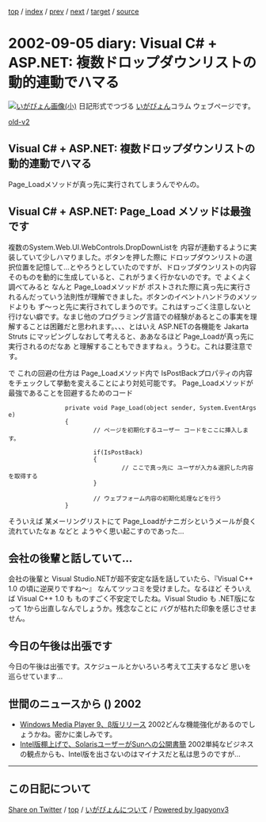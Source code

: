 [top](../index.html) 
 / [index](index.html) 
 / [prev](ig020904.html) 
 / [next](ig020906.html) 
 / [target](https://igapyon.github.io/diary/2002/ig020905.html) 
 / [source](https://github.com/igapyon/diary/blob/gh-pages/2002/ig020905.src.md) 

2002-09-05 diary: Visual C# + ASP.NET: 複数ドロップダウンリストの動的連動でハマる
=====================================================================================================
[![いがぴょん画像(小)](https://igapyon.github.io/diary/images/iga200306s.jpg "いがぴょん")](https://igapyon.github.io/diary/memo/memoigapyon.html) 日記形式でつづる [いがぴょん](https://igapyon.github.io/diary/memo/memoigapyon.html)コラム ウェブページです。

[old-v2](ig020905-orig.html)

## Visual C# + ASP.NET: 複数ドロップダウンリストの動的連動でハマる

Page_Loadメソッドが真っ先に実行されてしまうんでやんの。


## Visual C# + ASP.NET: Page_Load メソッドは最強です

複数のSystem.Web.UI.WebControls.DropDownListを 内容が連動するように実装していて少しハマりました。ボタンを押した際に ドロップダウンリストの選択位置を記憶して…とやろうとしていたのですが、ドロップダウンリストの内容そのものを動的に生成していると、これがうまく行かないのです。で よくよく調べてみると なんと Page_Loadメソッドが ポストされた際に真っ先に実行されるんだっていう法則性が理解できました。ボタンのイベントハンドラのメソッドよりも ず～っと先に実行されてしまうのです。これはすっごく注意しないと行けない癖です。なまじ他のプログラミング言語での経験があるとこの事実を理解することは困難だと思われます。、、、とはいえ ASP.NETの各機能を Jakarta Struts にマッピングしなおして考えると、ああなるほど Page_Loadが真っ先に実行されるのだなあ と理解することもできますねぇ。ううむ。これは要注意です。

で これの回避の仕方は Page_Loadメソッド内で IsPostBackプロパティの内容をチェックして挙動を変えることにより対処可能です。
Page_Loadメソッドが最強であることを回避するためのコード

```
                private void Page_Load(object sender, System.EventArgs e)
                {
                        // ページを初期化するユーザー コードをここに挿入します。

                        if(IsPostBack)
                        {
                                // ここで真っ先に ユーザが入力＆選択した内容を取得する
                        }

                        // ウェブフォーム内容の初期化処理などを行う
                }
```


そういえば 某メーリングリストにて Page_Loadがナニガシというメールが良く流れていたなぁ などと ようやく思い起こすのであった…

## 会社の後輩と話していて…

会社の後輩と Visual Studio.NETが超不安定な話を話していたら、『Visual C++
1.0 の頃に逆戻りですね～』 なんてツッコミを受けました。なるほど そういえば
Visual C++ 1.0 も ものすごく不安定でしたね。Visual Studio も .NET版になって
1から出直しなんでしょうか。残念なことに バグが枯れた印象を感じさせません。

## 今日の午後は出張です

今日の午後は出張です。スケジュールとかいろいろ考えて工夫するなど 思いを巡らせています…

## 世間のニュースから () 2002

* [Windows Media Player 9、β版リリース](http://www.zdnet.co.jp/news/0209/05/nebt_07.html)  2002どんな機能強化があるのでしょうかね。密かに楽しみです。
* [Intel版棚上げで、SolarisユーザーがSunへの公開書簡](http://www.zdnet.co.jp/news/0209/05/nebt_10.html)  2002単純なビジネスの観点からも、Intel版を出さないのはマイナスだと私は思うのですが…


----------------------------------------------------------------------------------------------------

## この日記について

[Share on Twitter](https://twitter.com/intent/tweet?hashtags=igapyon%2Cdiary%2C%E3%81%84%E3%81%8C%E3%81%B4%E3%82%87%E3%82%93&text=Visual+C%23+%2B+ASP.NET%3A+%E8%A4%87%E6%95%B0%E3%83%89%E3%83%AD%E3%83%83%E3%83%97%E3%83%80%E3%82%A6%E3%83%B3%E3%83%AA%E3%82%B9%E3%83%88%E3%81%AE%E5%8B%95%E7%9A%84%E9%80%A3%E5%8B%95%E3%81%A7%E3%83%8F%E3%83%9E%E3%82%8B&url=https%3A%2F%2Figapyon.github.io%2Fdiary%2F2002%2Fig020905.html) / [top](../index.html) / [いがぴょんについて](https://igapyon.github.io/diary/memo/memoigapyon.html) / [Powered by Igapyonv3](https://github.com/igapyon/igapyonv3)
